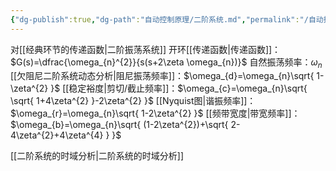 ```yaml
---
{"dg-publish":true,"dg-path":"自动控制原理/二阶系统.md","permalink":"/自动控制原理/二阶系统/","dgPassFrontmatter":true,"noteIcon":"","created":"2024-05-26T20:10:48.324+08:00","updated":"2024-05-26T20:16:27.065+08:00"}
---
```


对[[经典环节的传递函数\|二阶振荡系统]]
开环[[传递函数\|传递函数]]：$G(s)=\dfrac{\omega_{n}^{2}}{s(s+2\zeta \omega_{n})}$
自然振荡频率：$\omega_{n}$
[[欠阻尼二阶系统动态分析\|阻尼振荡频率]]：$\omega_{d}=\omega_{n}\sqrt{ 1-\zeta^{2} }$
[[稳定裕度\|剪切/截止频率]]：$\omega_{c}=\omega_{n}\sqrt{ \sqrt{ 1+4\zeta^{2} }-2\zeta^{2} }$
[[Nyquist图\|谐振频率]]：$\omega_{r}=\omega_{n}\sqrt{ 1-2\zeta^{2} }$
[[频带宽度\|带宽频率]]：$\omega_{b}=\omega_{n}\sqrt{ (1-2\zeta^{2})+\sqrt{ 2-4\zeta^{2}+4\zeta^{4} } }$

[[二阶系统的时域分析\|二阶系统的时域分析]]




